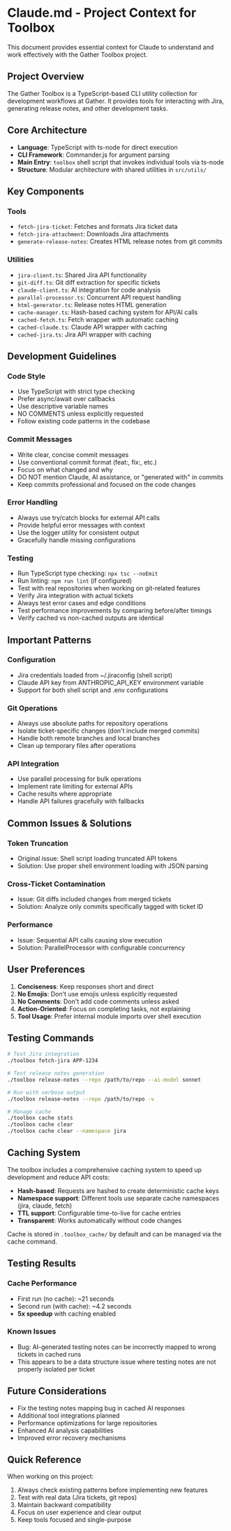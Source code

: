 # Claude.md - Project Context for Toolbox

This document provides essential context for Claude to understand and work effectively with the Gather Toolbox project.

## Project Overview

The Gather Toolbox is a TypeScript-based CLI utility collection for development workflows at Gather. It provides tools for interacting with Jira, generating release notes, and other development tasks.

## Core Architecture

- **Language**: TypeScript with ts-node for direct execution
- **CLI Framework**: Commander.js for argument parsing
- **Main Entry**: `toolbox` shell script that invokes individual tools via ts-node
- **Structure**: Modular architecture with shared utilities in `src/utils/`

## Key Components

### Tools
- `fetch-jira-ticket`: Fetches and formats Jira ticket data
- `fetch-jira-attachment`: Downloads Jira attachments
- `generate-release-notes`: Creates HTML release notes from git commits

### Utilities
- `jira-client.ts`: Shared Jira API functionality
- `git-diff.ts`: Git diff extraction for specific tickets
- `claude-client.ts`: AI integration for code analysis
- `parallel-processor.ts`: Concurrent API request handling
- `html-generator.ts`: Release notes HTML generation
- `cache-manager.ts`: Hash-based caching system for API/AI calls
- `cached-fetch.ts`: Fetch wrapper with automatic caching
- `cached-claude.ts`: Claude API wrapper with caching
- `cached-jira.ts`: Jira API wrapper with caching

## Development Guidelines

### Code Style
- Use TypeScript with strict type checking
- Prefer async/await over callbacks
- Use descriptive variable names
- NO COMMENTS unless explicitly requested
- Follow existing code patterns in the codebase

### Commit Messages
- Write clear, concise commit messages
- Use conventional commit format (feat:, fix:, etc.)
- Focus on what changed and why
- DO NOT mention Claude, AI assistance, or "generated with" in commits
- Keep commits professional and focused on the code changes

### Error Handling
- Always use try/catch blocks for external API calls
- Provide helpful error messages with context
- Use the logger utility for consistent output
- Gracefully handle missing configurations

### Testing
- Run TypeScript type checking: `npx tsc --noEmit`
- Run linting: `npm run lint` (if configured)
- Test with real repositories when working on git-related features
- Verify Jira integration with actual tickets
- Always test error cases and edge conditions
- Test performance improvements by comparing before/after timings
- Verify cached vs non-cached outputs are identical

## Important Patterns

### Configuration
- Jira credentials loaded from ~/.jiraconfig (shell script)
- Claude API key from ANTHROPIC_API_KEY environment variable
- Support for both shell script and .env configurations

### Git Operations
- Always use absolute paths for repository operations
- Isolate ticket-specific changes (don't include merged commits)
- Handle both remote branches and local branches
- Clean up temporary files after operations

### API Integration
- Use parallel processing for bulk operations
- Implement rate limiting for external APIs
- Cache results where appropriate
- Handle API failures gracefully with fallbacks

## Common Issues & Solutions

### Token Truncation
- Original issue: Shell script loading truncated API tokens
- Solution: Use proper shell environment loading with JSON parsing

### Cross-Ticket Contamination
- Issue: Git diffs included changes from merged tickets
- Solution: Analyze only commits specifically tagged with ticket ID

### Performance
- Issue: Sequential API calls causing slow execution
- Solution: ParallelProcessor with configurable concurrency

## User Preferences

1. **Conciseness**: Keep responses short and direct
2. **No Emojis**: Don't use emojis unless explicitly requested
3. **No Comments**: Don't add code comments unless asked
4. **Action-Oriented**: Focus on completing tasks, not explaining
5. **Tool Usage**: Prefer internal module imports over shell execution

## Testing Commands

```bash
# Test Jira integration
./toolbox fetch-jira APP-1234

# Test release notes generation
./toolbox release-notes --repo /path/to/repo --ai-model sonnet

# Run with verbose output
./toolbox release-notes --repo /path/to/repo -v

# Manage cache
./toolbox cache stats
./toolbox cache clear
./toolbox cache clear --namespace jira
```

## Caching System

The toolbox includes a comprehensive caching system to speed up development and reduce API costs:

- **Hash-based**: Requests are hashed to create deterministic cache keys
- **Namespace support**: Different tools use separate cache namespaces (jira, claude, fetch)
- **TTL support**: Configurable time-to-live for cache entries
- **Transparent**: Works automatically without code changes

Cache is stored in `.toolbox_cache/` by default and can be managed via the cache command.

## Testing Results

### Cache Performance
- First run (no cache): ~21 seconds
- Second run (with cache): ~4.2 seconds
- **5x speedup** with caching enabled

### Known Issues
- Bug: AI-generated testing notes can be incorrectly mapped to wrong tickets in cached runs
- This appears to be a data structure issue where testing notes are not properly isolated per ticket

## Future Considerations

- Fix the testing notes mapping bug in cached AI responses
- Additional tool integrations planned
- Performance optimizations for large repositories
- Enhanced AI analysis capabilities
- Improved error recovery mechanisms

## Quick Reference

When working on this project:
1. Always check existing patterns before implementing new features
2. Test with real data (Jira tickets, git repos)
3. Maintain backward compatibility
4. Focus on user experience and clear output
5. Keep tools focused and single-purpose